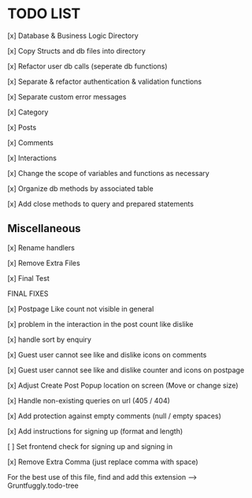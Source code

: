 # TODO LIST

[x] Database & Business Logic Directory

[x] Copy Structs and db files into directory

[x] Refactor user db calls (seperate db functions)

[x] Separate & refactor authentication & validation functions

[x] Separate custom error messages

[x] Category

[x] Posts

[x] Comments

[x] Interactions

[x] Change the scope of variables and functions as necessary

[x] Organize db methods by associated table

[x] Add close methods to query and prepared statements

## Miscellaneous

[x] Rename handlers

[x] Remove Extra Files

[x] Final Test

FINAL FIXES

[x] Postpage Like count not visible in general

[x] problem in the interaction in the post count like dislike

[x] handle sort by enquiry

[x] Guest user cannot see like and dislike icons on comments

[x] Guest user cannot see like and dislike counter and icons on postpage

[x] Adjust Create Post Popup location on screen (Move or change size)

[x] Handle non-existing queries on url (405 / 404)

[x] Add protection against empty comments (null / empty spaces)

[x] Add instructions for signing up (format and length)

[ ] Set frontend check for signing up and signing in

[x] Remove Extra Comma (just replace comma with space)

For the best use of this file, find and add this extension --> Gruntfuggly.todo-tree
